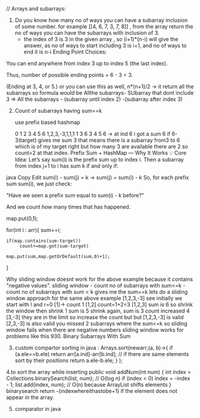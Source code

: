 // Arrays and subarrays:

1. Do you know how many no of ways you can have a subarray inclusion of some number.
   for example [[4, 6, 7, 3, 7, 8]] , from the array return the no of ways you can have the subarrays with inclusion of 3.
   - the index of 3 is 3 in the given array , so (i+1)*(n-i) will give the answer, as no of ways to start including 3 is i+1, and no of ways to end it is n-i
   Ending Point Choices:

You can end anywhere from index 3 up to index 5 (the last index).

Thus, number of possible ending points = 6 - 3 = 3.

(Ending at 3, 4, or 5.)
or you can use this as well, n*(n+1)/2 -> it return all the subarrays so 
formula would be Allthe subarrays- SUbarray that dont include 3
     => All the subarrays - (subarray until index 2) -(subarray after index 3)



2. Count of subarrays having sum==k
   
   use prefix based hashmap

   0 1 2 3 4 5 6
   1,2,3,-3,1,1,1 
   1 3 6 3 4 5 6   -> at ind 6 i got a sum 6 if 6-3(target) gives me sum 3 that means there is a subarray from3 to 6 which is of my target right but how many 3 are available there are 2 so count=2 at that index.
    Prefix Sum + HashMap — Why It Works
💡 Core Idea:
Let’s say sum(i) is the prefix sum up to index i.
Then a subarray from index j+1 to i has sum k if and only if:

java
Copy
Edit
sum(i) - sum(j) = k
→ sum(j) = sum(i) - k
So, for each prefix sum sum(i), we just check:

"Have we seen a prefix sum equal to sum(i) - k before?"

And we count how many times that has happened.



   map.put(0,1);

   for(int i : arr){
    sum+=i;
    
    if(map.contains(sum-target))
         count+=map.get(sum-target)

    map.put(sum,map.getOrDefault(sum,0)+1);

   }


   Why sliding window doesnt work for the above example because it contains "negative values".
       sliding window - count no of subarrays with sum<=k - count no of subarrays with sum < k gives me the sum==k
      lets do a sliding window approach for the same above example [1,2,3,-3] see initially we start with l and r=0 [1]-> count 1
       [1,2] count=1+2=3
       [1,2,3] sum is 6 so shrink the window then shrink 1 sum is 5 shrink again, sum is 3 count increased 4
       [3,-3] they are in the limit so increase the count but but [1,2,3,-3] is valid [2,3,-3] is also valid you missed 2 subarrays where the sum<=k
       so sliding window fails when there are negative numbers
       sliding window works for problems like this 930. Binary Subarrays With Sum



3. custom compartor sorting in java :
       Arrays.sort(newarr,(a,  b)->{
            if (a.ele==b.ele) return arr[a.ind]-arr[b.ind]; // if there are same elements sort by their positions
            return a.ele-b.ele;
        }
        );

4.to sort the array while inserting
public void addNum(int num) {
    int index = Collections.binarySearch(list, num); // O(log n)
    if (index < 0) index = -index - 1;
    list.add(index, num); // O(n) because ArrayList shifts elements
}
 binarysearch return  -(indexwhereithastobe+1) if the element does not appear in the array.

 5. comparator in java